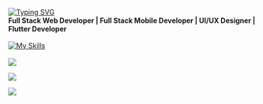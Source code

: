 [![Typing SVG](https://readme-typing-svg.herokuapp.com?font=Fira+Code&weight=500&size=28&pause=1000&color=07B0C8&center=true&random=false&width=435&lines=Oualid+Kesouati)](https://git.io/typing-svg)
<br>
**Full Stack Web Developer | Full Stack Mobile Developer | UI/UX Designer | Flutter Developer**
<br><br>
[![My Skills](https://skillicons.dev/icons?i=flutter,androidstudio,java,angular,dart,laravel,linux,py,spring,idea,docker,dotnet,github,git,html,css,js,jquery,tailwind,bootstrap,figma,ai,postman,vite,visualstudio,vscode,eclipse,firebase,stackoverflow,c,cpp,mysql,&perline=12)](https://skillicons.dev)
<br><br>
![](http://github-profile-summary-cards.vercel.app/api/cards/most-commit-language?username=vn7n24fzkq&theme=default)


![](http://github-profile-summary-cards.vercel.app/api/cards/most-commit-language?username=oualidkesouati&theme=react )

![](http://github-profile-summary-cards.vercel.app/api/cards/stats?username=oualidkesouati&theme=dark)
